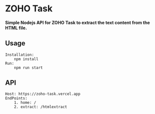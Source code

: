 # ZOHO Task

#### Simple Nodejs API for ZOHO Task to extract the text content from the HTML file.
## Usage
    Installation:
        npm install
    Run:
        npm run start
## API
    Host: https://zoho-task.vercel.app
    EndPoints:
        1. home: /
        2. extract: /htmlextract
